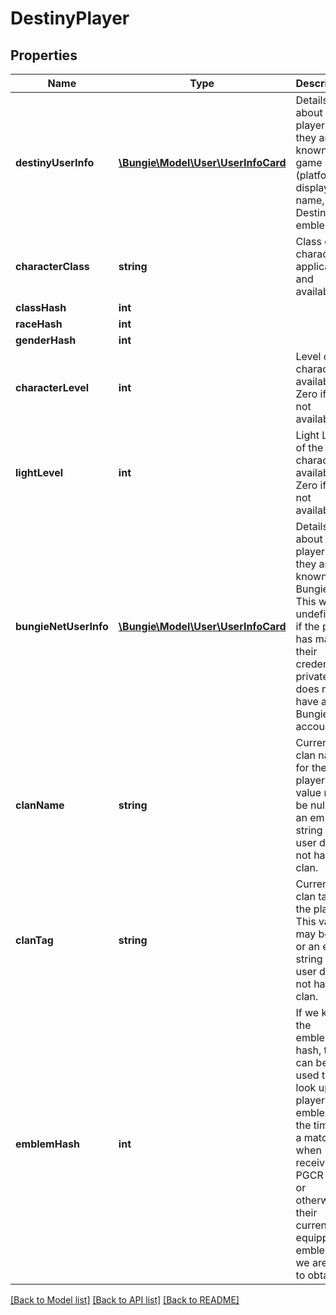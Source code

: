 # DestinyPlayer

## Properties
Name | Type | Description | Notes
------------ | ------------- | ------------- | -------------
**destinyUserInfo** | [**\Bungie\Model\User\UserInfoCard**](UserInfoCard.md) | Details about the player as they are known in game (platform display name, Destiny emblem) | [optional] 
**characterClass** | **string** | Class of the character if applicable and available. | [optional] 
**classHash** | **int** |  | [optional] 
**raceHash** | **int** |  | [optional] 
**genderHash** | **int** |  | [optional] 
**characterLevel** | **int** | Level of the character if available. Zero if it is not available. | [optional] 
**lightLevel** | **int** | Light Level of the character if available. Zero if it is not available. | [optional] 
**bungieNetUserInfo** | [**\Bungie\Model\User\UserInfoCard**](UserInfoCard.md) | Details about the player as they are known on BungieNet. This will be undefined if the player has marked their credential private, or does not have a BungieNet account. | [optional] 
**clanName** | **string** | Current clan name for the player. This value may be null or an empty string if the user does not have a clan. | [optional] 
**clanTag** | **string** | Current clan tag for the player. This value may be null or an empty string if the user does not have a clan. | [optional] 
**emblemHash** | **int** | If we know the emblem&#39;s hash, this can be used to look up the player&#39;s emblem at the time of a match when receiving PGCR data, or otherwise their currently equipped emblem (if we are able to obtain it). | [optional] 

[[Back to Model list]](../README.md#documentation-for-models) [[Back to API list]](../README.md#documentation-for-api-endpoints) [[Back to README]](../README.md)


